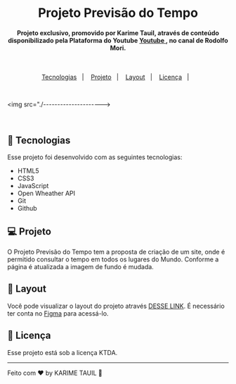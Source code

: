 <h1 align="center">Projeto Previsão do Tempo</h1>

<h4 align="center"> Projeto exclusivo, promovido por Karime Tauil, através de conteúdo disponibilizado pela Plataforma do Youtube 
<a href="https://www.youtube.com/" target="_blank"> Youtube </a>, no canal de Rodolfo Mori.
</h4>

<br>

<p align="center">
  <a href="#-tecnologias">Tecnologias</a>&nbsp;&nbsp;&nbsp;|&nbsp;&nbsp;&nbsp;
  <a href="#-projeto">Projeto</a>&nbsp;&nbsp;&nbsp;|&nbsp;&nbsp;&nbsp;
  <a href="#-layout">Layout</a>&nbsp;&nbsp;&nbsp;|&nbsp;&nbsp;&nbsp;
  <a href="#memo-licença">Licença</a>&nbsp;&nbsp;&nbsp;|&nbsp;&nbsp;&nbsp;
</p>
    
<br>

<img src="./--------------------->

<br>

## 🚀 Tecnologias

Esse projeto foi desenvolvido com as seguintes tecnologias:

- HTML5
- CSS3
- JavaScript
- Open Wheather API
- Git
- Github

## 💻 Projeto

O Projeto Previsão do Tempo tem a proposta de criação de um site, onde é permitido consultar o tempo em todos os lugares do Mundo. Conforme a página é atualizada a imagem de fundo é mudada. 

## 🔖 Layout

Você pode visualizar o layout do projeto através [DESSE LINK](---------------------). É necessário ter conta no [Figma](https://figma.com) para acessá-lo.

## :memo: Licença

Esse projeto está sob a licença KTDA.

---

Feito com ♥ by KARIME TAUIL :wave: